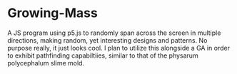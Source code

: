 # Growing-Mass
A JS program using p5.js to randomly span across the screen in multiple directions, making random, yet interesting designs and patterns. No purpose really, it just looks cool. I plan to utilize this alongside a GA in order to exhibit pathfinding capabiltiies, similar to that of the physarum polycephalum slime mold.

